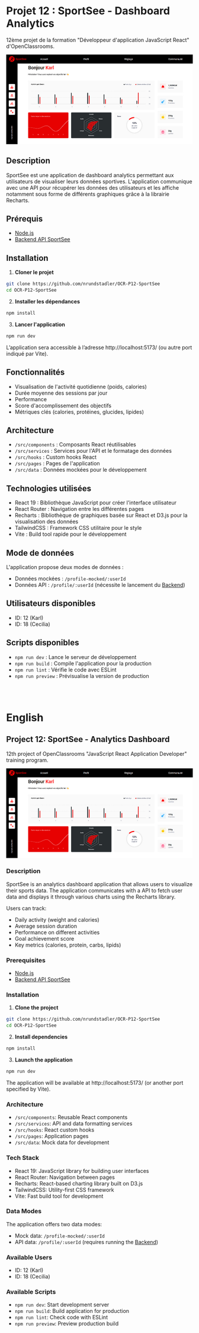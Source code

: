 # Projet 12 : SportSee - Dashboard Analytics

12ème projet de la formation "Développeur d'application JavaScript React" d'OpenClassrooms.

![Dashboard SportSee](./docs/screenshot.jpg)

## Description

SportSee est une application de dashboard analytics permettant aux utilisateurs de visualiser leurs données sportives. L'application communique avec une API pour récupérer les données des utilisateurs et les affiche notamment sous forme de différents graphiques grâce à la librairie Recharts.

## Prérequis

- [Node.js](https://nodejs.org/en/)
- [Backend API SportSee](https://github.com/OpenClassrooms-Student-Center/SportSee)

## Installation

1. **Cloner le projet**

```bash
git clone https://github.com/nrundstadler/OCR-P12-SportSee
cd OCR-P12-SportSee
```

2. **Installer les dépendances**

```bash
npm install
```

3. **Lancer l'application**

```bash
npm run dev
```

L’application sera accessible à l’adresse http://localhost:5173/ (ou autre port indiqué par Vite).

## Fonctionnalités

- Visualisation de l'activité quotidienne (poids, calories)
- Durée moyenne des sessions par jour
- Performance
- Score d'accomplissement des objectifs
- Métriques clés (calories, protéines, glucides, lipides)

## Architecture

- `/src/components` : Composants React réutilisables
- `/src/services` : Services pour l'API et le formatage des données
- `/src/hooks` : Custom hooks React
- `/src/pages` : Pages de l'application
- `/src/data` : Données mockées pour le développement

## Technologies utilisées

- React 19 : Bibliothèque JavaScript pour créer l'interface utilisateur
- React Router : Navigation entre les différentes pages
- Recharts : Bibliothèque de graphiques basée sur React et D3.js pour la visualisation des données
- TailwindCSS : Framework CSS utilitaire pour le style
- Vite : Build tool rapide pour le développement

## Mode de données

L'application propose deux modes de données :

- Données mockées : `/profile-mocked/:userId`
- Données API : `/profile/:userId` (nécessite le lancement du [Backend](https://github.com/OpenClassrooms-Student-Center/SportSee))

## Utilisateurs disponibles

- ID: 12 (Karl)
- ID: 18 (Cecilia)

## Scripts disponibles

- `npm run dev` : Lance le serveur de développement
- `npm run build` : Compile l'application pour la production
- `npm run lint` : Vérifie le code avec ESLint
- `npm run preview` : Prévisualise la version de production

<br><br>

# English

## Project 12: SportSee - Analytics Dashboard

12th project of OpenClassrooms "JavaScript React Application Developer" training program.

![Dashboard SportSee](./docs/screenshot.jpg)

### Description

SportSee is an analytics dashboard application that allows users to visualize their sports data. The application communicates with a API to fetch user data and displays it through various charts using the Recharts library.

Users can track:

- Daily activity (weight and calories)
- Average session duration
- Performance on different activities
- Goal achievement score
- Key metrics (calories, protein, carbs, lipids)

### Prerequisites

- [Node.js](https://nodejs.org/en/)
- [Backend API SportSee](https://github.com/OpenClassrooms-Student-Center/SportSee)

### Installation

1. **Clone the project**

```bash
git clone https://github.com/nrundstadler/OCR-P12-SportSee
cd OCR-P12-SportSee
```

2. **Install dependencies**

```bash
npm install
```

3. **Launch the application**

```bash
npm run dev
```

The application will be available at http://localhost:5173/ (or another port specified by Vite).

### Architecture

- `/src/components`: Reusable React components
- `/src/services`: API and data formatting services
- `/src/hooks`: React custom hooks
- `/src/pages`: Application pages
- `/src/data`: Mock data for development

### Tech Stack

- React 19: JavaScript library for building user interfaces
- React Router: Navigation between pages
- Recharts: React-based charting library built on D3.js
- TailwindCSS: Utility-first CSS framework
- Vite: Fast build tool for development

### Data Modes

The application offers two data modes:

- Mock data: `/profile-mocked/:userId`
- API data: `/profile/:userId` (requires running the [Backend](https://github.com/OpenClassrooms-Student-Center/SportSee))

### Available Users

- ID: 12 (Karl)
- ID: 18 (Cecilia)

### Available Scripts

- `npm run dev`: Start development server
- `npm run build`: Build application for production
- `npm run lint`: Check code with ESLint
- `npm run preview`: Preview production build
